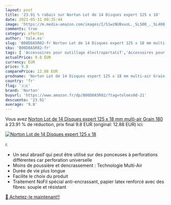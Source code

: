 ```yaml
---
layout: post
title: '23.91 % rabais sur Norton Lot de 14 Disques expert 125 x 18'
date: 2021-05-31 00:35:44
image: 'https://m.media-amazon.com/images/I/51wzNUBxuoL._SL500_._SL400_.jpg'
comments: true
category: ofertas
author: 'tole.es'
slug: 'B00D8A5R02-fr Norton Lot de 14 Disques expert 125 x 18 mm multi-air...'
sku: 'B00D8A5R02-fr'
tags: [ 'Accessoires pour outillage électroportatif','Accessoires pour ponceuses','Bricolage','Disques abrasifs Velcro','Disques abrasifs pour ponceuse','Outillage à main et électroportatif','norton', ]
actualPrice: 9.8 EUR
currency: EUR
price: 9.8
comparePrice: 12.88 EUR
prodname: 'Norton Lot de 14 Disques expert 125 x 18 mm multi-air Grain 180'
country: 'fr'
flag: '🇫🇷'
brand: 'Norton'
buyurl: 'https://www.amazon.fr/dp/B00D8A5R02/?tag=tolees0d-21'
descuento: '23.91'
average: '9.8'
---
```


Vous avez [Norton Lot de 14 Disques expert 125 x 18 mm multi-air Grain 180](https://www.amazon.fr/dp/B00D8A5R02/?tag=tolees0d-21)  à  23.91 % de réduction, prix final  9.8 EUR (original: 12.88 EUR) ici:

[![Norton Lot de 14 Disques expert 125 x 18](https://m.media-amazon.com/images/I/51wzNUBxuoL._SL500_._SL400_.jpg)](https://www.amazon.fr/dp/B00D8A5R02/?tag=tolees0d-21)

ℹ️:

- Un seul abrasif qui peut être utilisé sur des ponceuses à perforations différentes car perforation universelle
- Moins de poussière et dencrassement : Technologie Multi-Air
- Durée de vie plus longue
- Facilite le choix du produit
- Traitement NoFil spécial anti-encrassant, papier latex renforcé avec des fibres: souple et résistant

[🛒 Achetez-le maintenant!!](https://www.amazon.fr/dp/B00D8A5R02/?tag=tolees0d-21)
